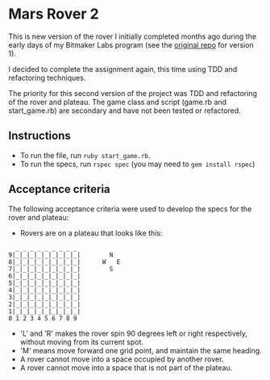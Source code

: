 # Mars Rover 2

This is new version of the rover I initially completed months ago during the early days of my Bitmaker Labs program (see the [original repo](https://github.com/brymacto/object_oriented_programming/blob/master/rover.rb) for version 1).

I decided to complete the assignment again, this time using TDD and refactoring techniques.

The priority for this second version of the project was TDD and refactoring of the rover and plateau. The game class and script (game.rb and start_game.rb) are secondary and have not been tested or refactored.

## Instructions

* To run the file, run `ruby start_game.rb`.
* To run the specs, run `rspec spec` (you may need to `gem install rspec`)

## Acceptance criteria

The following acceptance criteria were used to develop the specs for the rover and plateau:

* Rovers are on a plateau that looks like this:

```
  _ _ _ _ _ _ _ _ _
9|_|_|_|_|_|_|_|_|_|        N
8|_|_|_|_|_|_|_|_|_|      W   E
7|_|_|_|_|_|_|_|_|_|        S
6|_|_|_|_|_|_|_|_|_|
5|_|_|_|_|_|_|_|_|_|
4|_|_|_|_|_|_|_|_|_|
3|_|_|_|_|_|_|_|_|_|
2|_|_|_|_|_|_|_|_|_|
1|_|_|_|_|_|_|_|_|_|
0 1 2 3 4 5 6 7 8 9
```

* 'L' and 'R' makes the rover spin 90 degrees left or right respectively, without moving from its current spot.
* 'M' means move forward one grid point, and maintain the same heading.
* A rover cannot move into a space occupied by another rover.
* A rover cannot move into a space that is not part of the plateau.



